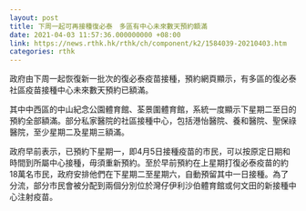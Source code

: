 ```yaml
---
layout: post
title: 下周一起可再接種復必泰　多區有中心未來數天預約額滿
date: 2021-04-03 11:57:36.000000000 +08:00
link: https://news.rthk.hk/rthk/ch/component/k2/1584039-20210403.htm
categories: rthk
---
```


政府由下周一起恢復新一批次的復必泰疫苗接種，預約網頁顯示，有多區的復必泰社區疫苗接種中心未來數天預約已額滿。

其中中西區的中山紀念公園體育館、荃景圍體育館，系統一度顯示下星期二至日的預約全部額滿。部分私家醫院的社區接種中心，包括港怡醫院、養和醫院、聖保祿醫院，至少星期二及星期三額滿。

政府早前表示，已預約下星期一，即4月5日接種疫苗的巿民，可以按原定日期和時間到所屬中心接種，毋須重新預約。至於早前預約在上星期打復必泰疫苗的約18萬名市民，政府安排他們在下星期二至星期六，自動預留其中一日接種。為了分流，部分市民會被分配到兩個分別位於灣仔伊利沙伯體育館或何文田的新接種中心注射疫苗。
